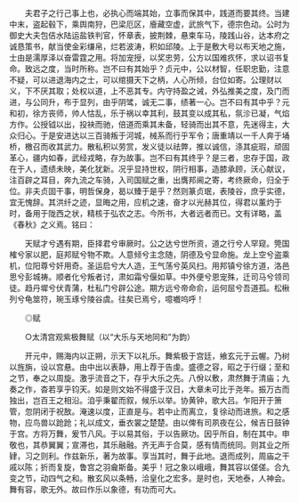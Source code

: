 <!-- { "loadSidebar": true } -->
　　夫君子之行己事上也，必执心而端其始，立事而保其中，践道而要其终。当建中末，盗起毂下，乘舆南狩，巴梁厄区，廥藏空虚，武旅气下，德宗色动。公时为御史大夫包佶水陆运盐铁判官，怀章表，披荆棘，悬束车马，陵践山谷，达本府之诚恳策书，献当使金彩缣帛，烂若波涛，积如邱陵。上于是敷大号以布天地之施，士由是濡厚泽以奋雷霆之用。将加宠授，以奖忠劳，公方以国难疚怀，求以诏书复命。致远之度，当时所称。岂不曰有其始乎？贞元中，公以材智，任职忠勤，注意不疑，可以进退海内之士，可以绾摄天下之柄，人心所倾，台位如寄。公理财以义，下不厌其取；处权以道，上不恶其专。内守持盈之诫，外弘推美之度，及门而进，与公同升，布于显列，由乎阴骘，诚无二事，绩著一心。岂不曰有其中乎？元和初，徐方丧师，帅人怙乱，乐于祸以幸其利，鼓其变以成其私，氛沴已凝，气焰方作。公授钺以出，投袂而驰，倍道而乘其未备，轻骑而出其不意，先迷得主，大众归心。于是安进达以三百骑叛于河城，械系而行乎军令；唐重靖以一千人奔于埇桥，檄召而收其武力。散私积以劳赏，发义徒以祛弊，推以诚信，涤其疵瑕，顽固革心，疆内如春，武经戎略，存为故事。岂不曰有其终乎？是三者，忠存于国，政在于人，遗绩未映，美化犹新。况乎显持世权，阴行相事，造膝承顾，沃心献议，注百辟之耳目，奔九流之车骑，入司国赋之重，出膺邦阃之寄，考终厥命，归全于位。非夫贞固干事，明哲保身，曷以臻于是乎？然则篆贞珉，表陵谷，庶乎实德，宜无愧辞。其洪纤之迹，显晦之用，应机之速，奋才以光赫其位，得君以薰灼于时，备用于陇西之状，精核于弘农之志。今所书，大者远者而已。文有详略，盖《春秋》之义焉。铭曰： 

　　天赋才兮遇有期，臣择君兮审厥时。公之达兮世所资，道之行兮人罕窥。筦国榷兮家以肥，庭邦赋兮物不欺。人意倾兮主念随，阴德及兮显命施。龙上空兮盗乘机，位阳尊兮奸用奇。圣运启兮大人造，王气荡兮英风扫。用邦镇兮徐方道，洛邑思兮彭城祷。顺者化兮叛者讨，肃如霜兮偃如草。中外便兮恩宠殊，迁司马兮领司徒。趋丹墀兮伏青蒲，杜私门兮辟公途。期方远兮帝命俞，运何屈兮吾道孤。松楸列兮龟筮符，琬玉琢兮陵谷虞。往矣已焉兮，噫嚱呜呼！ 

　　◎赋 

　　○太清宫观紫极舞赋（以“大乐与天地同和”为韵） 

　　开元中，赐海内以正朔，示天下以礼乐。舞紫极于宫廷，飨玄元于云幄。乃树以旌旃，设以宫悬。由中出以表静，用上荐于告虔。盛德之容，昭之于行缀；至和之节，奉之以周旋。激乎流音之下，存乎大乐之先。八佾以敷，肃然舞于清庙；九奏之作，杳若享乎钧天。如是则文始不得盛于汉日，大章未可比于尧年。振万古而独出，岂百王之相沿。洎乎秉翟而叙，候乐以举。协黄钟，歌大吕。乍阳开于箫管，忽阴闭于祝敔。淹速以度，正直是与。若中止而离立，复徐动而进旅。和之感物，应鸟兽以跄跄；礼以成文，垂衣裳之楚楚。由以俾有司夙夜在公，候吉日鼓钟于宫。方将万舞，爰节八风。于以易其俗，于以告厥功。因乎所自，制在其中。申敬也，其恭翼翼；宣滞也，其乐融融。齐无声于合莫，感有情而统同。则其业之所肄，习之则利。作兹新乐，著为故事。享当其时，舞于此地。退而成列，周庙之干戚以陈；折而复旋，鲁宫之羽龠斯备。美乎！冠之象以峨峨，舞其容以傞傞。合九变之节，动四气之和。散玄风以条畅，洽皇化之宏多。是时也，天地泰，人神会。舞有容，歌无外。故曰作乐以象德，有功而可大。
